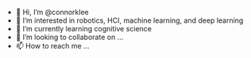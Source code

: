- 👋 Hi, I’m @connorklee
- 👀 I’m interested in robotics, HCI, machine learning, and deep learning
- 🌱 I’m currently learning cognitive science
- 💞️ I’m looking to collaborate on ...
- 📫 How to reach me ...

<!---
connorklee/connorklee is a ✨ special ✨ repository because its `README.md` (this file) appears on your GitHub profile.
You can click the Preview link to take a look at your changes.
--->
